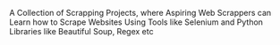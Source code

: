 A Collection of Scrapping Projects, where Aspiring Web Scrappers can Learn how to Scrape Websites Using Tools like Selenium and Python Libraries like Beautiful Soup, Regex etc

